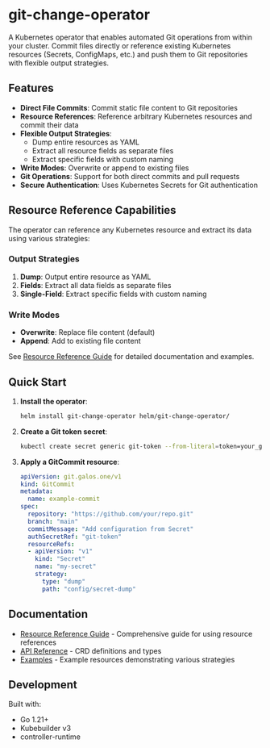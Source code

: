 # git-change-operator

A Kubernetes operator that enables automated Git operations from within your cluster. Commit files directly or reference existing Kubernetes resources (Secrets, ConfigMaps, etc.) and push them to Git repositories with flexible output strategies.

## Features

- **Direct File Commits**: Commit static file content to Git repositories
- **Resource References**: Reference arbitrary Kubernetes resources and commit their data
- **Flexible Output Strategies**: 
  - Dump entire resources as YAML
  - Extract all resource fields as separate files
  - Extract specific fields with custom naming
- **Write Modes**: Overwrite or append to existing files
- **Git Operations**: Support for both direct commits and pull requests
- **Secure Authentication**: Uses Kubernetes Secrets for Git authentication

## Resource Reference Capabilities

The operator can reference any Kubernetes resource and extract its data using various strategies:

### Output Strategies
1. **Dump**: Output entire resource as YAML
2. **Fields**: Extract all data fields as separate files  
3. **Single-Field**: Extract specific fields with custom naming

### Write Modes
- **Overwrite**: Replace file content (default)
- **Append**: Add to existing file content

See [Resource Reference Guide](test/resources/RESOURCE_REFERENCE_GUIDE.md) for detailed documentation and examples.

## Quick Start

1. **Install the operator**:
   ```bash
   helm install git-change-operator helm/git-change-operator/
   ```

2. **Create a Git token secret**:
   ```bash
   kubectl create secret generic git-token --from-literal=token=your_github_token
   ```

3. **Apply a GitCommit resource**:
   ```yaml
   apiVersion: git.galos.one/v1
   kind: GitCommit
   metadata:
     name: example-commit
   spec:
     repository: "https://github.com/your/repo.git"
     branch: "main"
     commitMessage: "Add configuration from Secret"
     authSecretRef: "git-token"
     resourceRefs:
     - apiVersion: "v1"
       kind: "Secret"
       name: "my-secret"
       strategy:
         type: "dump"
         path: "config/secret-dump"
   ```

## Documentation

- [Resource Reference Guide](test/resources/RESOURCE_REFERENCE_GUIDE.md) - Comprehensive guide for using resource references
- [API Reference](api/v1/) - CRD definitions and types
- [Examples](test/resources/) - Example resources demonstrating various strategies

## Development

Built with:
- Go 1.21+
- Kubebuilder v3
- controller-runtime